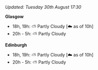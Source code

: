 *Updated: Tuesday 30th August 17:30*

**Glasgow**

* 18h, 19h: :partly_sunny: Partly Cloudy [:cloud: as of 10h]
* 20h - 5h: :partly_sunny: Partly Cloudy

**Edinburgh**

* 18h, 19h: :partly_sunny: Partly Cloudy [:cloud: as of 10h]
* 20h - 5h: :partly_sunny: Partly Cloudy
